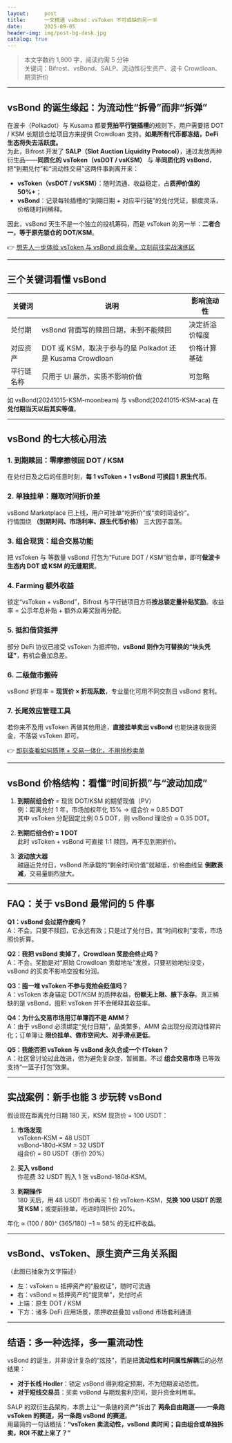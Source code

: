 ```yaml
---
layout:     post
title:      一文精通 vsBond：vsToken 不可或缺的另一半
date:       2025-09-05
header-img: img/post-bg-desk.jpg
catalog: true
---
```


> 本文字数约 1,800 字，阅读约需 5 分钟  
> 关键词：Bifrost、vsBond、SALP、流动性衍生资产、波卡 Crowdloan、期货折价

---

## vsBond 的诞生缘起：为流动性“拆骨”而非“拆弹”

在波卡（Polkadot）与 Kusama 都要**竞拍平行链插槽**的规则下，用户需要把 DOT / KSM 长期锁仓给项目方来提供 Crowdloan 支持。**如果所有代币都冻结，DeFi 生态将失去活跃度。**  
为此，Bifrost 开发了 **SALP（Slot Auction Liquidity Protocol）**，通过发放两种衍生品——**同质化的 vsToken（vsDOT / vsKSM）** 与 **半同质化的 vsBond**，把“到期兑付”和“流动性交易”这两件事剥离开来：

* **vsToken（vsDOT / vsKSM）**：随时流通、收益稳定，占**质押价值的 50%+**；  
* **vsBond**：记录每轮插槽的“到期日期 + 对应平行链”的兑付凭证，额度灵活，价格随时间稀释。

因此，vsBond 天生不是一个独立的投机筹码，而是 vsToken 的另一半：**二者合一，等于原先锁仓的 DOT/KSM**。

👉 [想先人一步体验 vsToken 与 vsBond 组合拳，立刻前往实战演练区](https://okxdog.com/)

---

## 三个关键词看懂 vsBond

| 关键词 | 说明 | 影响流动性 |
|---|---|---|
| 兑付期 | vsBond 背面写的赎回日期，未到不能赎回 | 决定折溢价幅度 |
| 对应资产 | DOT 或 KSM，取决于参与的是 Polkadot 还是 Kusama Crowdloan | 价格计算基础 |
| 平行链名称 | 只用于 UI 展示，实质不影响价值 | 可忽略 |

如 vsBond(20241015-KSM-moonbeam) 与 vsBond(20241015-KSM-aca) 在 **兑付期当天以后其实等值**。

---

## vsBond 的七大核心用法

### 1. 到期赎回：零摩擦领回 DOT / KSM
在兑付日及之后的任意时刻，**每 1 vsToken + 1 vsBond 可换回 1 原生代币**。

### 2. 单独挂单：赚取时间折价差
vsBond Marketplace 已上线，用户可挂单“吃折价”或“卖时间溢价”。  
行情围绕 **（到期时间、市场利率、原生代币价格）** 三大因子震荡。

### 3. 组合现货：组合交易功能
把 vsToken 与 等数量 vsBond 打包为“Future DOT / KSM”组合单，即可**做波卡生态内 DOT 或 KSM 的无缝期货**。

### 4. Farming 额外收益
锁定“vsToken + vsBond”，Bifrost 与平行链项目方将**按总锁定量补贴奖励**。收益率 = 公示年息补贴 + 额外众筹奖励再分配。

### 5. 抵扣借贷抵押
部分 DeFi 协议已接受 vsToken 为抵押物，**vsBond 则作为可替换的“块头凭证”**，有机会叠加息差。

### 6. 二级做市搬砖
vsBond 折现率 = **现货价 × 折现系数**，专业量化可用不同交割日 vsBond 套利。

### 7. 长尾效应管理工具
若你来不及用 vsToken 再做其他用途，**直接挂单卖出 vsBond** 也能快速收拢资金，不落袋 vsToken 即可。  

👉 [即刻查看如何质押 + 交易一体化，不用抢秒卖单](https://okxdog.com/)

---

## vsBond 价格结构：看懂“时间折损”与“波动加成”

1. **到期前组合价** = 现货 DOT/KSM 的期望现值（PV）  
   例：距离兑付 1 年，市场加权年化 15% → 组合价 ≈ 0.85 DOT  
   其中 vsToken 分配固定比例 0.5 DOT，则 vsBond 理论价 ≈ 0.35 DOT。

2. **到期后组合价 = 1 DOT**  
   此时 vsToken + vsBond 可直接 1:1 赎回，再不见到期折价。

3. **波动放大器**  
   越逼近兑付日，vsBond 所承载的“剩余时间价值”就越低，价格曲线呈 **倒数衰减**，交易量剧烈放大。

---

## FAQ：关于 vsBond 最常问的 5 件事

**Q1：vsBond 会过期作废吗？**  
A：不会。只要不赎回，它永远有效；只是过了兑付日，其“时间权利”变零，市场照价折算。

**Q2：我把 vsBond 卖掉了，Crowdloan 奖励会终止吗？**  
A：不会。奖励是对“原始 Crowdloan 贡献地址”发放，只要初始地址没变，vsBond 的买卖不影响空投和分润。

**Q3：囤一堆 vsToken 不参与竞拍会贬值吗？**  
A：vsToken 本身锚定 DOT/KSM 的质押收益，**份额无上限、腋下永存**。真正稀缺的是 vsBond，囤积 vsToken 并不会稀释其收益率。

**Q4：为什么交易市场用订单簿而不是 AMM？**  
A：由于 vsBond 必须绑定“兑付日期”，品类繁多，AMM 会出现分段流动性碎片化；订单簿让 **限价挂单、做市空间大、对手滑点更低**。

**Q5：我能否把 vsToken 与 vsBond 永久合成一个 fToken？**  
A：社区曾讨论过此改进，但为避免复杂度，暂搁置。不过 **组合交易市场** 已等效支持“一篮子打包”效果。

---

## 实战案例：新手也能 3 步玩转 vsBond

假设现在距离兑付日期 180 天，KSM 现货价 = 100 USDT：

1. **市场发现**  
   vsToken-KSM = 48 USDT  
   vsBond-180d-KSM = 32 USDT  
   组合价 = 80 USDT（折价 20%）

2. **买入 vsBond**  
   你花费 32 USDT 购入 1 张 vsBond-180d-KSM。

3. **到期操作**  
   180 天后，用 48 USDT 市价再买 1 份 vsToken-KSM，**兑换 100 USDT 的现货 KSM**；或提前挂单，吃进时间折价 20%。

年化 ≈ (100 / 80)^ (365/180) −1 ≈ 58% 的无杠杆收益。

---

## vsBond、vsToken、原生资产三角关系图  
（此图已抽象为文字描述）

* 左：vsToken ≈ 抵押资产的“股权证”，随时可流通  
* 右：vsBond ≈ 抵押资产的“提货单”，兑付时点  
* 上端：原生 DOT / KSM  
* 下方：诸多 DeFi 应用场景，质押收益叠加 vsBond 市场套利通道

---

## 结语：多一种选择，多一重流动性

vsBond 的诞生，并非设计复杂的“炫技”，而是把**流动性和时间属性解耦**后的必然结果：  
- **对于长线 Hodler**：锁定 vsBond 得到稳定预期，不为短期波动恐慌。  
- **对于短线交易员**：买卖 vsBond 与期现套利空间，提升资金利用率。  

SALP 的双衍生品架构，本质上让“一条链的资产”拆出了 **两条自由跑道**——**一条跑 vsToken 的赛道，另一条跑 vsBond 的赛道**。  
用最简的一句话概括：**“vsToken 卖流动性，vsBond 卖时间；自由组合或单独拆卖，ROI 不就上来了？”**